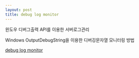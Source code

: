 ```yaml
---
layout: post
title: debug log monitor 
---
```


윈도우 디버그출력 API를 이용한 서버로그관리

Windows OutputDebugString을 이용한 디버깅문자열 모니터링 방법

[debug log monitor ](https://github.com/VintageAppMaker/debug_log_monitor)
